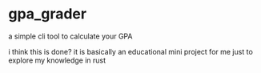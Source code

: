 # gpa_grader

a simple cli tool to calculate your GPA

i think this is done? it is basically an educational mini project for me just to explore my knowledge in rust

